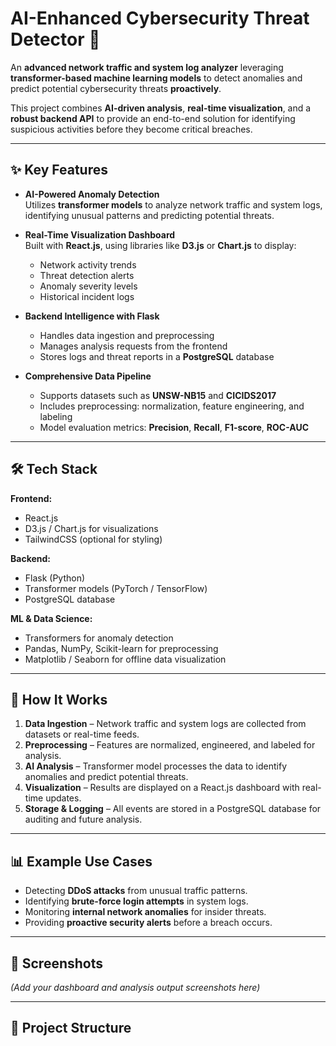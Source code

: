 # AI-Enhanced Cybersecurity Threat Detector 🔐

An **advanced network traffic and system log analyzer** leveraging **transformer-based machine learning models** to detect anomalies and predict potential cybersecurity threats **proactively**.

This project combines **AI-driven analysis**, **real-time visualization**, and a **robust backend API** to provide an end-to-end solution for identifying suspicious activities before they become critical breaches.

---

## ✨ Key Features

- **AI-Powered Anomaly Detection**  
  Utilizes **transformer models** to analyze network traffic and system logs, identifying unusual patterns and predicting potential threats.

- **Real-Time Visualization Dashboard**  
  Built with **React.js**, using libraries like **D3.js** or **Chart.js** to display:
  - Network activity trends
  - Threat detection alerts
  - Anomaly severity levels
  - Historical incident logs

- **Backend Intelligence with Flask**  
  - Handles data ingestion and preprocessing  
  - Manages analysis requests from the frontend  
  - Stores logs and threat reports in a **PostgreSQL** database

- **Comprehensive Data Pipeline**  
  - Supports datasets such as **UNSW-NB15** and **CICIDS2017**  
  - Includes preprocessing: normalization, feature engineering, and labeling  
  - Model evaluation metrics: **Precision**, **Recall**, **F1-score**, **ROC-AUC**

---

## 🛠 Tech Stack

**Frontend:**
- React.js
- D3.js / Chart.js for visualizations
- TailwindCSS (optional for styling)

**Backend:**
- Flask (Python)
- Transformer models (PyTorch / TensorFlow)
- PostgreSQL database

**ML & Data Science:**
- Transformers for anomaly detection
- Pandas, NumPy, Scikit-learn for preprocessing
- Matplotlib / Seaborn for offline data visualization

---

## 🚀 How It Works

1. **Data Ingestion** – Network traffic and system logs are collected from datasets or real-time feeds.
2. **Preprocessing** – Features are normalized, engineered, and labeled for analysis.
3. **AI Analysis** – Transformer model processes the data to identify anomalies and predict potential threats.
4. **Visualization** – Results are displayed on a React.js dashboard with real-time updates.
5. **Storage & Logging** – All events are stored in a PostgreSQL database for auditing and future analysis.

---

## 📊 Example Use Cases

- Detecting **DDoS attacks** from unusual traffic patterns.
- Identifying **brute-force login attempts** in system logs.
- Monitoring **internal network anomalies** for insider threats.
- Providing **proactive security alerts** before a breach occurs.

---

## 📸 Screenshots
*(Add your dashboard and analysis output screenshots here)*

---

## 📂 Project Structure

